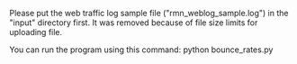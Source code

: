 Please put the web traffic log sample file ("rmn_weblog_sample.log")
in the "input" directory first. It was removed because of file size
limits for uploading file.

You can run the program using this command:
python bounce_rates.py
